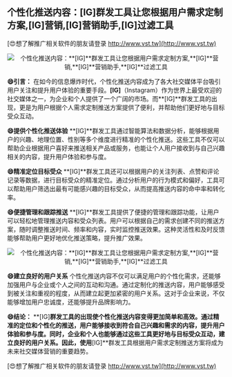 ## **个性化推送内容：**[IG]**群发工具让您根据用户需求定制方案,**[IG]**营销,**[IG]**营销助手,**[IG]**过滤工具**

[😍想了解推广相关软件的朋友请登录 http://www.vst.tw](http://www.vst.tw)

 <center><img src="https://vst.tw/MP4/tuiguang/png/6.png" alt="个性化推送内容：**[IG]**群发工具让您根据用户需求定制方案,**[IG]**营销,**[IG]**营销助手,**[IG]**过滤工具"></center>

**😄引言：**
在如今的信息爆炸时代，个性化推送内容成为了各大社交媒体平台吸引用户关注和提升用户体验的重要手段。**[IG]**（Instagram）作为世界上最受欢迎的社交媒体之一，为企业和个人提供了一个广阔的市场。而**[IG]**群发工具的出现，更是为用户根据个人需求定制推送方案提供了便利，并帮助他们更好地与目标受众互动。

**😄提供个性化推送体验**
**[IG]**群发工具通过智能算法和数据分析，能够根据用户的兴趣、地理位置、性别等多个维度进行精准的个性化推送。这些工具不仅可以帮助企业根据用户喜好来推送相关产品或服务，也能让个人用户接收到与自己兴趣相关的内容，提升用户体验和参与度。

**😄精准定位目标受众**
**[IG]**群发工具还可以根据用户的关注列表、点赞和评论记录等数据，进行目标受众的精准定位。通过分析用户的行为模式和偏好，工具可以帮助用户筛选出最有可能感兴趣的目标受众，从而提高推送内容的命中率和转化率。

**😄便捷管理和跟踪推送**
**[IG]**群发工具提供了便捷的管理和跟踪功能，让用户可以轻松地管理推送内容和受众列表。用户可以根据自己的需求创建不同的推送方案，随时调整推送时间、频率和内容，实时监控推送效果。这种灵活性和及时反馈能够帮助用户更好地优化推送策略，提升推广效果。

 <center><img src="https://vst.tw/MP4/tuiguang/png/8.png" alt="个性化推送内容：**[IG]**群发工具让您根据用户需求定制方案,**[IG]**营销,**[IG]**营销助手,**[IG]**过滤工具"></center>

**😄建立良好的用户关系**
个性化推送内容不仅可以满足用户的个性化需求，还能够加强用户与企业或个人之间的互动和沟通。通过定制化的推送内容，用户能够感受到被关注和重视的程度，从而建立起更加紧密的用户关系。这对于企业来说，不仅能够增加用户忠诚度，还能够提升品牌影响力。

**😄结论：**
**[IG]**群发工具的出现使个性化推送内容变得更加简单和高效。通过精准的定位和个性化的推送，用户能够接收到符合自己兴趣和需求的内容，提升用户体验和参与度。同时，企业和个人也能够通过这些工具更好地与目标受众互动，建立良好的用户关系。因此，使用**[IG]**群发工具根据用户需求定制推送方案将成为未来社交媒体营销的重要趋势。

[😍想了解推广相关软件的朋友请登录 http://www.vst.tw](http://www.vst.tw)



